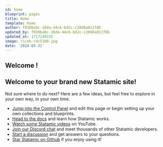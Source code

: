 ```yaml
---
id: home
blueprint: pages
title: Home
template: home
author: f838babc-10da-44c6-bd2c-c28d8a011f8b
updated_by: f838babc-10da-44c6-bd2c-c28d8a011f8b
updated_at: 1717149335
image: ricoh-rdc5300.jpg
date: '2024-05-31'
---
```

## Welcome !
## Welcome to your brand new Statamic site!


Not sure where to do next? Here are a few ideas, but feel free to explore in your own way, in your own time.

- [Jump into the Control Panel](/cp) and edit this page or begin setting up your own collections and blueprints.
- [Head to the docs](https://statamic.dev) and learn how Statamic works.
- [Watch some Statamic videos](https://youtube.com/statamic) on YouTube.
- [Join our Discord chat](https://statamic.com/discord) and meet thousands of other Statamic developers.
- [Start a discussion](https://github.com/statamic/cms/discussions) and get answers to your questions.
- [Star Statamic on Github](https://github.com/statamic/cms) if you enjoy using it!